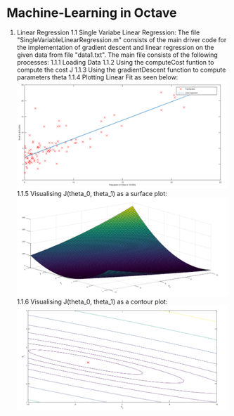 # Machine-Learning in Octave

1. Linear Regression
  1.1 Single Variabe Linear Regression:
  The file "SingleVariableLinearRegression.m" consists of the main driver code for the implementation of gradient descent and linear regression on the given data from file           "data1.txt".
  The main file consists of the following processes:
  1.1.1 Loading Data
  1.1.2 Using the computeCost funtion to compute the cost J
  1.1.3 Using the gradientDescent function to compute parameters theta
  1.1.4 Plotting Linear Fit as seen below: ![Figure 1](https://github.com/Sidhved/Machine-Learning/blob/main/1.%20Linear%20Regression/Figure%201.PNG)
  1.1.5 Visualising J(theta_0, theta_1) as a surface plot: ![Figure 2](https://github.com/Sidhved/Machine-Learning/blob/main/1.%20Linear%20Regression/Figure%202.PNG)
  1.1.6 Visualising J(theta_0, theta_1) as a contour plot: ![Figure 3](https://github.com/Sidhved/Machine-Learning/blob/main/1.%20Linear%20Regression/Figure%203.PNG)
